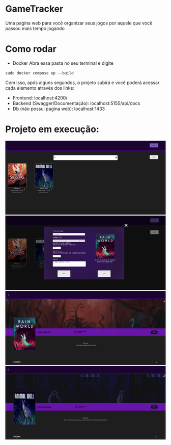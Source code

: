 # GameTracker

Uma pagina web para você organizar seus jogos por aquele que você passou mais tempo jogando

# Como rodar
- Docker
Abra essa pasta no seu terminal e digite

```
sudo docker compose up --build
```

Com isso, após alguns segundos, o projeto subirá e você poderá acessar cada elemento através dos links:

- Frontend: localhost:4200/
- Backend (Swagger/Documentação): localhost:5155/api/docs
- Db (não possui pagina web): localhost:1433

# Projeto em execução:
![Projeto em funcionamento](./Frontend/public/images/ProjectImage1.png)
![Projeto em funcionamento](./Frontend/public/images/ProjectImage2.png)
![Projeto em funcionamento](./Frontend/public/images/ProjectImage3.png)
![Projeto em funcionamento](./Frontend/public/images/ProjectImage4.png)